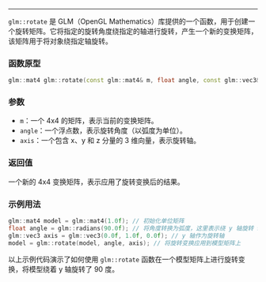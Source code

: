 
----
`glm::rotate` 是 GLM（OpenGL Mathematics）库提供的一个函数，用于创建一个旋转矩阵。它将指定的旋转角度绕指定的轴进行旋转，产生一个新的变换矩阵，该矩阵用于将对象绕指定轴旋转。

### 函数原型
```cpp
glm::mat4 glm::rotate(const glm::mat4& m, float angle, const glm::vec3& axis);
```

### 参数
- `m`：一个 4x4 的矩阵，表示当前的变换矩阵。
- `angle`：一个浮点数，表示旋转角度（以弧度为单位）。
- `axis`：一个包含 x、y 和 z 分量的 3 维向量，表示旋转轴。

### 返回值
一个新的 4x4 变换矩阵，表示应用了旋转变换后的结果。

### 示例用法
```cpp
glm::mat4 model = glm::mat4(1.0f); // 初始化单位矩阵
float angle = glm::radians(90.0f); // 将角度转换为弧度，这里表示绕 y 轴旋转 90 度
glm::vec3 axis = glm::vec3(0.0f, 1.0f, 0.0f); // y 轴作为旋转轴
model = glm::rotate(model, angle, axis); // 将旋转变换应用到模型矩阵上
```

以上示例代码演示了如何使用 `glm::rotate` 函数在一个模型矩阵上进行旋转变换，将模型绕着 y 轴旋转了 90 度。